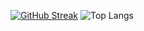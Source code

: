 [![GitHub Streak](https://streak-stats.demolab.com/?user=GrabovskyAlexey&hide_border=true)](https://git.io/streak-stats) ![Top Langs](https://github-readme-stats.vercel.app/api/top-langs/?username=GrabovskyAlexey&layout=compact)

<!--
**GrabovskyAlexey/GrabovskyALexey** is a ✨ _special_ ✨ repository because its `README.md` (this file) appears on your GitHub profile.

Here are some ideas to get you started:

- 🔭 I’m currently working on ...
- 🌱 I’m currently learning ...
- 👯 I’m looking to collaborate on ...
- 🤔 I’m looking for help with ...
- 💬 Ask me about ...
- 📫 How to reach me: ...
- 😄 Pronouns: ...
- ⚡ Fun fact: ...
-->
